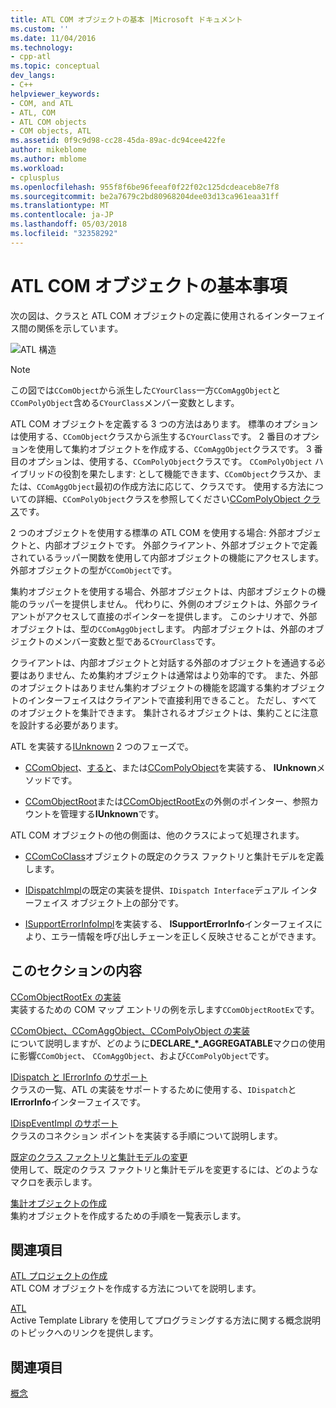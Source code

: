 ```yaml
---
title: ATL COM オブジェクトの基本 |Microsoft ドキュメント
ms.custom: ''
ms.date: 11/04/2016
ms.technology:
- cpp-atl
ms.topic: conceptual
dev_langs:
- C++
helpviewer_keywords:
- COM, and ATL
- ATL, COM
- ATL COM objects
- COM objects, ATL
ms.assetid: 0f9c9d98-cc28-45da-89ac-dc94cee422fe
author: mikeblome
ms.author: mblome
ms.workload:
- cplusplus
ms.openlocfilehash: 955f8f6be96feeaf0f22f02c125dcdeaceb8e7f8
ms.sourcegitcommit: be2a7679c2bd80968204dee03d13ca961eaa31ff
ms.translationtype: MT
ms.contentlocale: ja-JP
ms.lasthandoff: 05/03/2018
ms.locfileid: "32358292"
---
```

# <a name="fundamentals-of-atl-com-objects"></a>ATL COM オブジェクトの基本事項
次の図は、クラスと ATL COM オブジェクトの定義に使用されるインターフェイス間の関係を示しています。  
  
 ![ATL 構造](../atl/media/vc307y1.gif "vc307y1")  
  
> [!NOTE]
>  この図では`CComObject`から派生した`CYourClass`一方`CComAggObject`と`CComPolyObject`含める`CYourClass`メンバー変数とします。  
  
 ATL COM オブジェクトを定義する 3 つの方法はあります。 標準のオプションは使用する、`CComObject`クラスから派生する`CYourClass`です。 2 番目のオプションを使用して集約オブジェクトを作成する、`CComAggObject`クラスです。 3 番目のオプションは、使用する、`CComPolyObject`クラスです。 `CComPolyObject` ハイブリッドの役割を果たします: として機能できます、`CComObject`クラスか、または、`CComAggObject`最初の作成方法に応じて、クラスです。 使用する方法についての詳細、`CComPolyObject`クラスを参照してください[CComPolyObject クラス](../atl/reference/ccompolyobject-class.md)です。  
  
 2 つのオブジェクトを使用する標準の ATL COM を使用する場合: 外部オブジェクトと、内部オブジェクトです。 外部クライアント、外部オブジェクトで定義されているラッパー関数を使用して内部オブジェクトの機能にアクセスします。 外部オブジェクトの型が`CComObject`です。  
  
 集約オブジェクトを使用する場合、外部オブジェクトは、内部オブジェクトの機能のラッパーを提供しません。 代わりに、外側のオブジェクトは、外部クライアントがアクセスして直接のポインターを提供します。 このシナリオで、外部オブジェクトは、型の`CComAggObject`します。 内部オブジェクトは、外部のオブジェクトのメンバー変数と型である`CYourClass`です。  
  
 クライアントは、内部オブジェクトと対話する外部のオブジェクトを通過する必要はありません、ため集約オブジェクトは通常はより効率的です。 また、外部のオブジェクトはありません集約オブジェクトの機能を認識する集約オブジェクトのインターフェイスはクライアントで直接利用できること。 ただし、すべてのオブジェクトを集計できます。 集計されるオブジェクトは、集約ことに注意を設計する必要があります。  
  
 ATL を実装する[IUnknown](http://msdn.microsoft.com/library/windows/desktop/ms680509) 2 つのフェーズで。  
  
-   [CComObject](../atl/reference/ccomobject-class.md)、[すると](../atl/reference/ccomaggobject-class.md)、または[CComPolyObject](../atl/reference/ccompolyobject-class.md)を実装する、 **IUnknown**メソッドです。  
  
-   [CComObjectRoot](../atl/reference/ccomobjectroot-class.md)または[CComObjectRootEx](../atl/reference/ccomobjectrootex-class.md)の外側のポインター、参照カウントを管理する**IUnknown**です。  
  
 ATL COM オブジェクトの他の側面は、他のクラスによって処理されます。  
  
-   [CComCoClass](../atl/reference/ccomcoclass-class.md)オブジェクトの既定のクラス ファクトリと集計モデルを定義します。  
  
-   [IDispatchImpl](../atl/reference/idispatchimpl-class.md)の既定の実装を提供、`IDispatch Interface`デュアル インターフェイス オブジェクト上の部分です。  
  
-   [ISupportErrorInfoImpl](../atl/reference/isupporterrorinfoimpl-class.md)を実装する、 **ISupportErrorInfo**インターフェイスにより、エラー情報を呼び出しチェーンを正しく反映させることができます。  
  
## <a name="in-this-section"></a>このセクションの内容  
 [CComObjectRootEx の実装](../atl/implementing-ccomobjectrootex.md)  
 実装するための COM マップ エントリの例を示します`CComObjectRootEx`です。  
  
 [CComObject、CComAggObject、CComPolyObject の実装](../atl/implementing-ccomobject-ccomaggobject-and-ccompolyobject.md)  
 について説明しますが、どのように**DECLARE_\*_AGGREGATABLE**マクロの使用に影響`CComObject`、 `CComAggObject`、および`CComPolyObject`です。  
  
 [IDispatch と IErrorInfo のサポート](../atl/supporting-idispatch-and-ierrorinfo.md)  
 クラスの一覧、ATL の実装をサポートするために使用する、`IDispatch`と**IErrorInfo**インターフェイスです。  
  
 [IDispEventImpl のサポート](../atl/supporting-idispeventimpl.md)  
 クラスのコネクション ポイントを実装する手順について説明します。  
  
 [既定のクラス ファクトリと集計モデルの変更](../atl/changing-the-default-class-factory-and-aggregation-model.md)  
 使用して、既定のクラス ファクトリと集計モデルを変更するには、どのようなマクロを表示します。  
  
 [集計オブジェクトの作成](../atl/creating-an-aggregated-object.md)  
 集約オブジェクトを作成するための手順を一覧表示します。  
  
## <a name="related-sections"></a>関連項目  
 [ATL プロジェクトの作成](../atl/reference/creating-an-atl-project.md)  
 ATL COM オブジェクトを作成する方法についてを説明します。  
  
 [ATL](../atl/active-template-library-atl-concepts.md)  
 Active Template Library を使用してプログラミングする方法に関する概念説明のトピックへのリンクを提供します。  
  
## <a name="see-also"></a>関連項目  
 [概念](../atl/active-template-library-atl-concepts.md)

